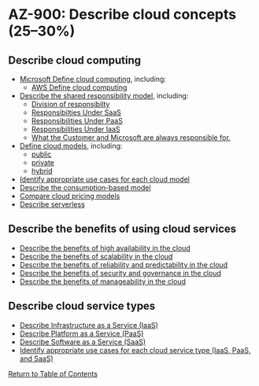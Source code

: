 # AZ-900: Describe cloud concepts (25–30%)

## Describe cloud computing
* [Microsoft Define cloud computing](https://azure.microsoft.com/en-us/resources/cloud-computing-dictionary/what-is-cloud-computing/), including:
   * [AWS Define cloud computing](https://aws.amazon.com/what-is-cloud-computing/)     
* [Describe the shared responsibility model](https://learn.microsoft.com/en-us/azure/security/fundamentals/shared-responsibility), including:
    * [Division of responsibilty](https://www.corestack.io/azure-security-tools/azure-shared-responsibility-model/#:~:text=Division%20of%20Responsibilities)
    * [Responsibilties Under SaaS](https://www.corestack.io/azure-security-tools/azure-shared-responsibility-model/#:~:text=Responsibilities%20Under%20SaaS)
    * [Responsibilities Under PaaS](https://www.corestack.io/azure-security-tools/azure-shared-responsibility-model/#:~:text=Responsibilities%20under%20PaaS)
    * [Responsibilities Under IaaS](https://www.corestack.io/azure-security-tools/azure-shared-responsibility-model/#:~:text=Responsibilities%20under%20IaaS)
    * [What the Customer and Microsoft are always responsible for.](https://www.corestack.io/azure-security-tools/azure-shared-responsibility-model/#:~:text=Common%20responsibilities%20for%20all%20service%20types)
* [Define cloud models](https://azure.microsoft.com/en-us/resources/cloud-computing-dictionary/what-are-private-public-hybrid-clouds/), including:
    * [public](https://azure.microsoft.com/en-ca/resources/cloud-computing-dictionary/what-is-a-public-cloud/)
    * [private](https://azure.microsoft.com/en-ca/resources/cloud-computing-dictionary/what-is-a-private-cloud/)
    * [hybrid](https://azure.microsoft.com/en-ca/resources/cloud-computing-dictionary/what-is-hybrid-cloud-computing/)
* [Identify appropriate use cases for each cloud model](https://azure.microsoft.com/en-us/resources/cloud-computing-dictionary/what-are-private-public-hybrid-clouds/)
* [Describe the consumption-based model](https://learn.microsoft.com/en-us/azure/architecture/guide/multitenant/considerations/pricing-models#consumption-based-pricing)
* [Compare cloud pricing models](https://learn.microsoft.com/en-us/azure/well-architected/cost-optimization/cost-model)
* [Describe serverless](https://azure.microsoft.com/en-ca/resources/cloud-computing-dictionary/what-is-serverless-computing/)
 
## Describe the benefits of using cloud services
* [Describe the benefits of high availability in the cloud](https://learn.microsoft.com/en-us/training/modules/describe-benefits-use-cloud-services/2-high-availability-scalability-cloud)
* [Describe the benefits of scalability in the cloud](https://learn.microsoft.com/en-us/azure/well-architected/performance-efficiency/scale-partition)
* [Describe the benefits of reliability and predictability in the cloud](https://learn.microsoft.com/en-us/training/modules/describe-benefits-use-cloud-services/3-reliability-predictability-cloud)
* [Describe the benefits of security and governance in the cloud](https://learn.microsoft.com/en-us/training/modules/describe-benefits-use-cloud-services/4-security-governance-cloud)
* [Describe the benefits of manageability in the cloud](https://learn.microsoft.com/en-us/training/modules/describe-benefits-use-cloud-services/5-manageability-cloud)
 
## Describe cloud service types
* [Describe Infrastructure as a Service (IaaS)](https://azure.microsoft.com/en-ca/resources/cloud-computing-dictionary/what-is-iaas/)
* [Describe Platform as a Service (PaaS)](https://azure.microsoft.com/en-ca/resources/cloud-computing-dictionary/what-is-paas/)
* [Describe Software as a Service (SaaS)](https://azure.microsoft.com/en-ca/resources/cloud-computing-dictionary/what-is-saas/)
* [Identify appropriate use cases for each cloud service type (IaaS, PaaS, and SaaS)](https://azure.microsoft.com/en-us/resources/cloud-computing-dictionary/what-are-private-public-hybrid-clouds/)

[Return to Table of Contents](README.md)

